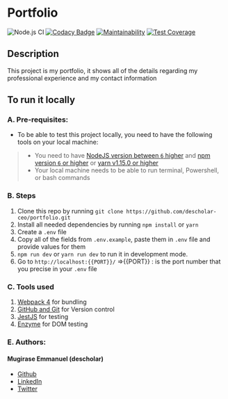 # Portfolio

![Node.js CI](https://github.com/descholar-ceo/portfolio/workflows/Node.js%20CI/badge.svg)  [![Codacy Badge](https://app.codacy.com/project/badge/Grade/eca05d04d15347a898e20208809c63e9)](https://www.codacy.com/manual/descholar-ceo/portfolio?utm_source=github.com&amp;utm_medium=referral&amp;utm_content=descholar-ceo/portfolio&amp;utm_campaign=Badge_Grade)  [![Maintainability](https://api.codeclimate.com/v1/badges/bac0788cb2075fe809e8/maintainability)](https://codeclimate.com/github/descholar-ceo/portfolio/maintainability)  [![Test Coverage](https://api.codeclimate.com/v1/badges/bac0788cb2075fe809e8/test_coverage)](https://codeclimate.com/github/descholar-ceo/portfolio/test_coverage)

## Description

This project is my portfolio, it shows all of the details regarding my professional experience and my contact information

## To run it locally
### A. Pre-requisites: 
* To be able to test this project locally, you need to have the following tools on your local machine:
> * You need to have [NodeJS version between `6` higher](https://nodejs.org/en/) and [npm version `6` or higher](https://www.npmjs.com/) or [yarn v1.15.0 or higher](https://yarnpkg.com/getting-started/install)
> * Your local machine needs to be able to run terminal, Powershell, or bash commands

### B. Steps
1. Clone this repo by running `git clone https://github.com/descholar-ceo/portfolio.git`
2. Install all needed dependencies by running `npm install` or `yarn`
3. Create a `.env` file
4. Copy all of the fields from `.env.example`, paste them in `.env` file and provide values for them
6. `npm run dev` or `yarn run dev` to run it in development mode.
7. Go to `http://localhost:{{PORT}}/`   =>{{PORT}} : is the port number that you precise in your `.env` file

### C. Tools used
1. [Webpack 4](https://webpack.js.org/) for bundling
2. [GitHub and Git](https://github.com/) for Version control
3. [JestJS](https://jestjs.io/docs/en/webpack) for testing
4. [Enzyme](https://enzymejs.github.io/enzyme/docs/installation/) for DOM testing

### E. Authors:
#### Mugirase Emmanuel (descholar)
* [Github](https://github.com/descholar-ceo)
* [LinkedIn](https://www.linkedin.com/in/mugirase-emmanuel-a90b49143/)
* [Twitter](https://twitter.com/descholar3)
